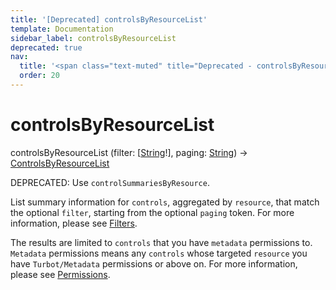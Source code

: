 ```yaml
---
title: '[Deprecated] controlsByResourceList'
template: Documentation
sidebar_label: controlsByResourceList
deprecated: true
nav:
  title: '<span class="text-muted" title="Deprecated - controlsByResourceList">&osol; <em>controlsByResourceList</em></span>'
  order: 20
---
```


# controlsByResourceList

<div className="pb-4 font-roboto-slab text-lg"><span className="font-bold">controlsByResourceList</span> <span style={{'fontWeight':400,'fontSize':'0.85em'}}>(filter: [<a href="/guardrails/docs/reference/graphql/scalar/String">String</a>!], paging: <a href="/guardrails/docs/reference/graphql/scalar/String">String</a>) &rarr; <a href="/guardrails/docs/reference/graphql/object/ControlsByResourceList">ControlsByResourceList</a></span>
</div>

<span class="deprecated-field"><span class="deprecated-title">DEPRECATED:</span> Use `controlSummariesByResource`.</span>

List summary information for `controls`, aggregated by `resource`, that match the optional `filter`, starting from the optional `paging` token. For more information, please see [Filters](https://turbot.com/guardrails/docs/reference/filter).

The results are limited to `controls` that you have `metadata` permissions to. `Metadata` permissions means any `controls` whose targeted `resource` you have `Turbot/Metadata` permissions or above on. For more information, please see [Permissions](https://turbot.com/guardrails/docs/concepts/iam/permissions).